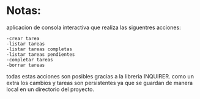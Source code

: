 # Notas:

aplicacion de consola interactiva que realiza las siguentres acciones:

```
-crear tarea
-listar tareas
-listar tareas completas
-listar tareas pendientes
-completar tareas
-borrar tareas
```

todas estas acciones son posibles gracias a la libreria INQUIRER.
como un extra los cambios y tareas son persistentes ya que se guardan de manera local en un directorio del proyecto.

